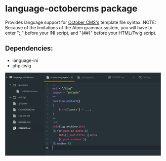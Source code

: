 # language-octobercms package

Provides language support for [October CMS's](http://octobercms.com) template file syntax.
NOTE: Because of the limitations of the Atom grammar system, you will have to enter ";;" before your INI script, and "{##}" before your HTML/Twig script.

## Dependencies:
* language-ini
* php-twig

![A screenshot of your package](https://github.com/dqsully/language-octobercms/blob/master/screenshot.png?raw=true)
